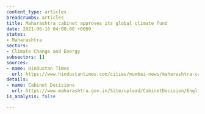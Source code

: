 ```yaml
---
content_type: articles
breadcrumbs: articles
title: Maharashtra cabinet approves its global climate fund
date: 2021-06-16 04:00:00 +0000
states:
- Maharashtra
sectors:
- Climate Change and Energy
subsectors: []
sources:
- name: Hindustan Times
  url: https://www.hindustantimes.com/cities/mumbai-news/maharashtra-cabinet-nod-for-climate-fund-plan-for-coastal-restoration-101623436296467.html
details:
- name: Cabinet Decisions
  url: https://www.maharashtra.gov.in/Site/upload/CabinetDecision/English/10-06-2021%20Cabinet%20Decision%20(Meeting%20No.70).pdf
is_analysis: false

---
```

